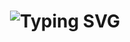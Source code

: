 <div align="center">
    <h1>
        <img src="https://readme-typing-svg.herokuapp.com?font=Jetbrains+mono&size=40&duration=3000&color=800080&center=true&vCenter=true&width=800&lines=Hey..+I'm+RX..+Abdelkarim;Welcome+to+my+GitHub!;I'm+a+Software+Engineer;Familiar+with+Cloud+Operations;Aspiring+to+be+a+DevOps+Engineer!;Do+not+judge+me+by+success;Judge+me+by+how+many+times+I+fell;And+got+back+up+again!" alt="Typing SVG"/>
    </h1>
</div>


